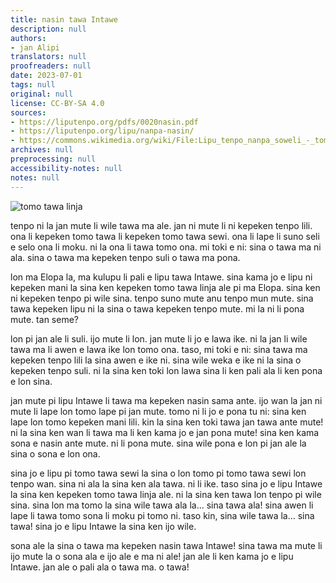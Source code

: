 ```yaml
---
title: nasin tawa Intawe
description: null
authors:
- jan Alipi
translators: null
proofreaders: null
date: 2023-07-01
tags: null
original: null
license: CC-BY-SA 4.0
sources:
- https://liputenpo.org/pdfs/0020nasin.pdf
- https://liputenpo.org/lipu/nanpa-nasin/
- https://commons.wikimedia.org/wiki/File:Lipu_tenpo_nanpa_soweli_-_tomo_tawa_linja.svg
archives: null
preprocessing: null
accessibility-notes: null
notes: null
---
```


![tomo tawa linja](https://upload.wikimedia.org/wikipedia/commons/7/7f/Lipu_tenpo_nanpa_soweli_-_tomo_tawa_linja.svg)

tenpo ni la jan mute li wile tawa ma ale. jan ni mute li ni kepeken tenpo lili. ona li kepeken tomo tawa li kepeken tomo tawa sewi. ona li lape li suno seli e selo ona li moku. ni la ona li tawa tomo ona. mi toki e ni: sina o tawa ma ni ala. sina o tawa ma kepeken tenpo suli o tawa ma pona.

lon ma Elopa la, ma kulupu li pali e lipu tawa Intawe. sina kama jo e lipu ni kepeken mani la sina ken kepeken tomo tawa linja ale pi ma Elopa. sina ken ni kepeken tenpo pi wile sina. tenpo suno mute anu tenpo mun mute. sina tawa kepeken lipu ni la sina o tawa kepeken tenpo mute. mi la ni li pona mute. tan seme?

lon pi jan ale li suli. ijo mute li lon. jan mute li jo e lawa ike. ni la jan li wile tawa ma li awen e lawa ike lon tomo ona. taso, mi toki e ni: sina tawa ma kepeken tenpo lili la sina awen e ike ni. sina wile weka e ike ni la sina o kepeken tenpo suli. ni la sina ken toki lon lawa sina li ken pali ala li ken pona e lon sina.

jan mute pi lipu Intawe li tawa ma kepeken nasin sama ante. ijo wan la jan ni mute li lape lon tomo lape pi jan mute. tomo ni li jo e pona tu ni: sina ken lape lon tomo kepeken mani lili. kin la sina ken toki tawa jan tawa ante mute! ni la sina ken wan li tawa ma li ken kama jo e jan pona mute! sina ken kama sona e nasin ante mute. ni li pona mute. sina wile pona e lon pi jan ale la sina o sona e lon ona.

sina jo e lipu pi tomo tawa sewi la sina o lon tomo pi tomo tawa sewi lon tenpo wan. sina ni ala la sina ken ala tawa. ni li ike. taso sina jo e lipu Intawe la sina ken kepeken tomo tawa linja ale. ni la sina ken tawa lon tenpo pi wile sina. sina lon ma tomo la sina wile tawa ala la… sina tawa ala! sina awen li lape li tawa tomo sona li moku pi tomo ni. taso kin, sina wile tawa la… sina tawa! sina jo e lipu Intawe la sina ken ijo wile.

sona ale la sina o tawa ma kepeken nasin tawa Intawe! sina tawa ma mute li ijo mute la o sona ala e ijo ale e ma ni ale! jan ale li ken kama jo e lipu Intawe. jan ale o pali ala o tawa ma. o tawa!